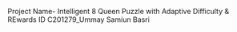 Project Name- Intelligent 8 Queen Puzzle with Adaptive Difficulty & REwards
ID C201279_Ummay Samiun Basri
